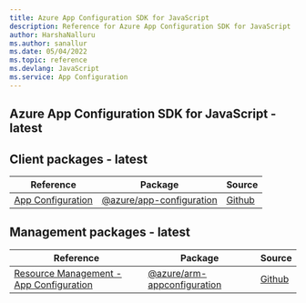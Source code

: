 ```yaml
---
title: Azure App Configuration SDK for JavaScript
description: Reference for Azure App Configuration SDK for JavaScript
author: HarshaNalluru
ms.author: sanallur
ms.date: 05/04/2022
ms.topic: reference
ms.devlang: JavaScript
ms.service: App Configuration
---
```

## Azure App Configuration SDK for JavaScript - latest
## Client packages - latest
| Reference | Package | Source |
|---|---|---|
|[App Configuration](javascript/api/overview/azure/app-configuration-readme)|[@azure/app-configuration](https://www.npmjs.com/package/@azure/app-configuration)|[Github](https://github.com/Azure/azure-sdk-for-js/blob/main/sdk/appconfiguration/app-configuration)|

## Management packages - latest
| Reference | Package | Source |
|---|---|---|
|[Resource Management - App Configuration](javascript/api/overview/azure/arm-appconfiguration-readme)|[@azure/arm-appconfiguration](https://www.npmjs.com/package/@azure/arm-appconfiguration)|[Github](https://github.com/Azure/azure-sdk-for-js/blob/main/sdk/appconfiguration/arm-appconfiguration)|

